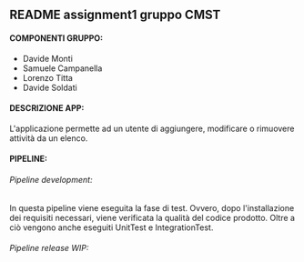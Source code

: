 ## README assignment1 gruppo CMST

#### COMPONENTI GRUPPO:
* Davide Monti
* Samuele Campanella
* Lorenzo Titta
* Davide Soldati

#### DESCRIZIONE APP:
L'applicazione permette ad un utente di aggiungere, modificare o rimuovere attività da un elenco.

#### PIPELINE:
###### Pipeline development:
In questa pipeline viene eseguita la fase di test. Ovvero, dopo l'installazione dei requisiti necessari, viene verificata la qualità del codice prodotto.
Oltre a ciò vengono anche eseguiti UnitTest e IntegrationTest.

###### Pipeline release WIP:

